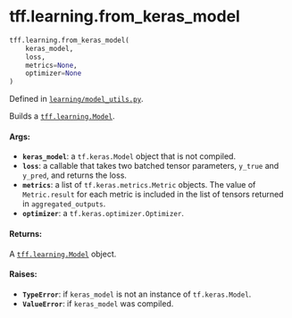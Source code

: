 <div itemscope itemtype="http://developers.google.com/ReferenceObject">
<meta itemprop="name" content="tff.learning.from_keras_model" />
<meta itemprop="path" content="Stable" />
</div>

# tff.learning.from_keras_model

```python
tff.learning.from_keras_model(
    keras_model,
    loss,
    metrics=None,
    optimizer=None
)
```

Defined in
[`learning/model_utils.py`](http://github.com/tensorflow/federated/tree/master/tensorflow_federated/python/learning/model_utils.py).

Builds a
<a href="../../tff/learning/Model.md"><code>tff.learning.Model</code></a>.

#### Args:

*   <b>`keras_model`</b>: a `tf.keras.Model` object that is not compiled.
*   <b>`loss`</b>: a callable that takes two batched tensor parameters, `y_true`
    and `y_pred`, and returns the loss.
*   <b>`metrics`</b>: a list of `tf.keras.metrics.Metric` objects. The value of
    `Metric.result` for each metric is included in the list of tensors returned
    in `aggregated_outputs`.
*   <b>`optimizer`</b>: a `tf.keras.optimizer.Optimizer`.

#### Returns:

A <a href="../../tff/learning/Model.md"><code>tff.learning.Model</code></a>
object.

#### Raises:

*   <b>`TypeError`</b>: if `keras_model` is not an instance of `tf.keras.Model`.
*   <b>`ValueError`</b>: if `keras_model` was compiled.
